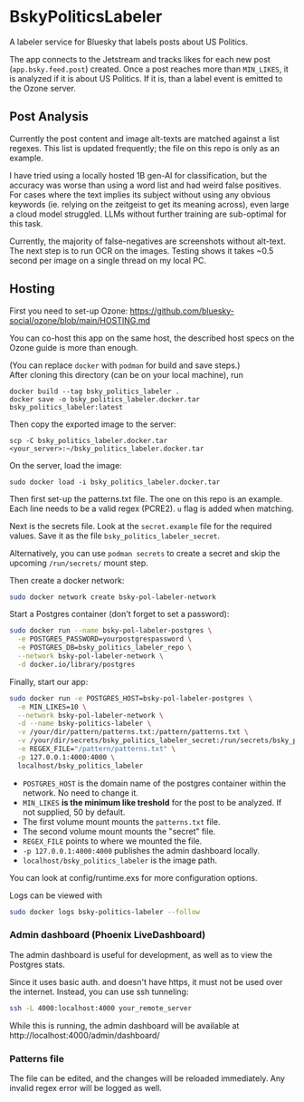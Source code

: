 # BskyPoliticsLabeler

A labeler service for Bluesky that labels posts about US Politics.

The app connects to the Jetstream and tracks likes for each new post (`app.bsky.feed.post`) created.
Once a post reaches more than `MIN_LIKES`, it is analyzed if it is about US Politics.
If it is, than a label event is emitted to the Ozone server.

## Post Analysis

Currently the post content and image alt-texts are matched against a list regexes.
This list is updated frequently; the file on this repo is only as an example.

I have tried using a locally hosted 1B gen-AI for classification,
but the accuracy was worse than using a word list and had weird false
positives.
For cases where the text implies its subject without using any obvious
keywords (ie. relying on the zeitgeist to get its meaning across),
even large a cloud model struggled. LLMs without further training
are sub-optimal for this task.

Currently, the majority of false-negatives are screenshots without alt-text.
The next step is to run OCR on the images. 
Testing shows it takes ~0.5 second per image on a single thread
on my local PC.

## Hosting

First you need to set-up Ozone: https://github.com/bluesky-social/ozone/blob/main/HOSTING.md

You can co-host this app on the same host,
the described host specs on the Ozone guide is more than enough.

(You can replace `docker` with `podman` for build and save steps.)  
After cloning this directory (can be on your local machine), run
```
docker build --tag bsky_politics_labeler .
docker save -o bsky_politics_labeler.docker.tar bsky_politics_labeler:latest
```
Then copy the exported image to the server:
```
scp -C bsky_politics_labeler.docker.tar  <your_server>:~/bsky_politics_labeler.docker.tar
```

On the server, load the image:
```
sudo docker load -i bsky_politics_labeler.docker.tar
```

Then first set-up the patterns.txt file.
The one on this repo is an example. 
Each line needs to be a valid regex (PCRE2).
`u` flag is added when matching.

Next is the secrets file.
Look at the `secret.example` file for the required values.
Save it as the file `bsky_politics_labeler_secret`.

Alternatively, you can use `podman secrets` to create a secret
and skip the upcoming `/run/secrets/` mount step.

Then create a docker network:
```sh
sudo docker network create bsky-pol-labeler-network
```

Start a Postgres container (don't forget to set a password):
```sh
sudo docker run --name bsky-pol-labeler-postgres \
  -e POSTGRES_PASSWORD=yourpostgrespassword \
  -e POSTGRES_DB=bsky_politics_labeler_repo \
  --network bsky-pol-labeler-network \
  -d docker.io/library/postgres
```

Finally, start our app:
```sh
sudo docker run -e POSTGRES_HOST=bsky-pol-labeler-postgres \
  -e MIN_LIKES=10 \
  --network bsky-pol-labeler-network \
  -d --name bsky-politics-labeler \
  -v /your/dir/pattern/patterns.txt:/pattern/patterns.txt \
  -v /your/dir/secrets/bsky_politics_labeler_secret:/run/secrets/bsky_politics_labeler_secret \
  -e REGEX_FILE="/pattern/patterns.txt" \
  -p 127.0.0.1:4000:4000 \
  localhost/bsky_politics_labeler
```

* `POSTGRES_HOST` is the domain name of the postgres container
    within the network. No need to change it.
* `MIN_LIKES` **is the minimum like treshold** for the post to be
    analyzed. If not supplied, 50 by default.
* The first volume mount mounts the `patterns.txt` file.
* The second volume mount mounts the "secret" file.
* `REGEX_FILE` points to where we mounted the file.
* `-p 127.0.0.1:4000:4000` publishes the admin dashboard locally.
* `localhost/bsky_politics_labeler` is the image path.

You can look at config/runtime.exs for more configuration
options.

Logs can be viewed with
```sh
sudo docker logs bsky-politics-labeler --follow
```

### Admin dashboard (Phoenix LiveDashboard)
The admin dashboard is useful for development,
as well as to view the Postgres stats.

Since it uses basic auth. and doesn't have
https, it must not be used over the internet.
Instead, you can use ssh tunneling:
```sh
ssh -L 4000:localhost:4000 your_remote_server
```
While this is running, the admin dashboard will be available at
http://localhost:4000/admin/dashboard/

### Patterns file

The file can be edited, and the changes will be reloaded immediately.
Any invalid regex error will be logged as well.
